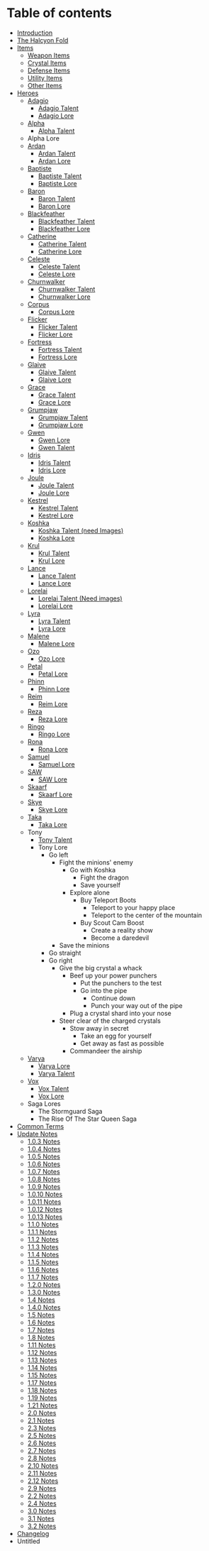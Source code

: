 # Table of contents

* [Introduction](README.md)
* [The Halcyon Fold](the-halcyon-fold.md)
* [Items](items/README.md)
  * [Weapon Items](items/weapon-items.md)
  * [Crystal Items](items/crystal-items.md)
  * [Defense Items](items/defense-items.md)
  * [Utility Items](items/utility-items.md)
  * [Other Items](items/other-items.md)
* [Heroes](heroes/README.md)
  * [Adagio](heroes/adagio/README.md)
    * [Adagio Talent](heroes/adagio/adagio-talent.md)
    * [Adagio Lore](heroes/adagio/adagio-lore.md)
  * [Alpha](heroes/alpha/README.md)
    * [Alpha Talent](heroes/alpha/alpha-talent.md)
  * Alpha Lore
  * [Ardan](heroes/ardan/README.md)
    * [Ardan Talent](heroes/ardan/ardan-talent.md)
    * [Ardan Lore](heroes/ardan/ardan-lore.md)
  * [Baptiste](heroes/baptiste/README.md)
    * [Baptiste Talent](heroes/baptiste/baptiste-talent.md)
    * [Baptiste Lore](heroes/baptiste/baptiste-lore.md)
  * [Baron](heroes/baron/README.md)
    * [Baron Talent](heroes/baron/baron-talent.md)
    * [Baron Lore](heroes/baron/baron-lore.md)
  * [Blackfeather](heroes/blackfeather/README.md)
    * [Blackfeather Talent](heroes/blackfeather/blackfeather-talent.md)
    * [Blackfeather Lore](heroes/blackfeather/blackfeather-lore.md)
  * [Catherine](heroes/catherine/README.md)
    * [Catherine Talent](heroes/catherine/catherine-talent.md)
    * [Catherine Lore](heroes/catherine/catherine-lore.md)
  * [Celeste](heroes/celeste/README.md)
    * [Celeste Talent](heroes/celeste/celeste-talent.md)
    * [Celeste Lore](heroes/celeste/celeste-lore.md)
  * [Churnwalker](heroes/churnwalker/README.md)
    * [Churnwalker Talent](heroes/churnwalker/churnwalker-talent.md)
    * [Churnwalker Lore](heroes/churnwalker/churnwalker-lore.md)
  * [Corpus](heroes/corpus/README.md)
    * [Corpus Lore](heroes/corpus/corpus-lore.md)
  * [Flicker](heroes/flicker/README.md)
    * [Flicker Talent](heroes/flicker/flicker-talent.md)
    * [Flicker Lore](heroes/flicker/flicker-lore.md)
  * [Fortress](heroes/fortress/README.md)
    * [Fortress Talent](heroes/fortress/fortress-talent.md)
    * [Fortress Lore](heroes/fortress/fortress-lore.md)
  * [Glaive](heroes/glaive/README.md)
    * [Glaive Talent](heroes/glaive/glaive-talent.md)
    * [Glaive Lore](heroes/glaive/glaive-lore.md)
  * [Grace](heroes/grace/README.md)
    * [Grace Talent](heroes/grace/grace-talent.md)
    * [Grace Lore](heroes/grace/grace-lore.md)
  * [Grumpjaw](heroes/grumpjaw/README.md)
    * [Grumpjaw Talent](heroes/grumpjaw/grumpjaw-talent.md)
    * [Grumpjaw Lore](heroes/grumpjaw/grumpjaw-lore.md)
  * [Gwen](heroes/gwen/README.md)
    * [Gwen Lore](heroes/gwen/gwen-lore.md)
    * [Gwen Talent](heroes/gwen/gwen-talent.md)
  * [Idris](heroes/idris/README.md)
    * [Idris Talent](heroes/idris/idris-talent.md)
    * [Idris Lore](heroes/idris/idris-lore.md)
  * [Joule](heroes/joule/README.md)
    * [Joule Talent](heroes/joule/joule-talent.md)
    * [Joule Lore](heroes/joule/joule-lore.md)
  * [Kestrel](heroes/kestrel/README.md)
    * [Kestrel Talent](heroes/kestrel/kestrel-talent.md)
    * [Kestrel Lore](heroes/kestrel/kestrel-lore.md)
  * [Koshka](heroes/koshka/README.md)
    * [Koshka Talent \(need Images\)](heroes/koshka/koshka-talent-need-images.md)
    * [Koshka Lore](heroes/koshka/koshka-lore.md)
  * [Krul](heroes/krul/README.md)
    * [Krul Talent](heroes/krul/krul-talent.md)
    * [Krul Lore](heroes/krul/krul-lore.md)
  * [Lance](heroes/lance/README.md)
    * [Lance Talent](heroes/lance/lance-talent.md)
    * [Lance Lore](heroes/lance/lance-lore.md)
  * [Lorelai](heroes/lorelai/README.md)
    * [Lorelai Talent \(Need images\)](heroes/lorelai/lorelai-talent-need-images.md)
    * [Lorelai Lore](heroes/lorelai/lorelai-lore.md)
  * [Lyra](heroes/lyra/README.md)
    * [Lyra Talent](heroes/lyra/lyra-talent.md)
    * [Lyra Lore](heroes/lyra/lyra-lore.md)
  * [Malene](heroes/malene/README.md)
    * [Malene Lore](heroes/malene/malene-lore.md)
  * [Ozo](heroes/ozo/README.md)
    * [Ozo Lore](heroes/ozo/ozo-lore.md)
  * [Petal](heroes/petal/README.md)
    * [Petal Lore](heroes/petal/petal-lore.md)
  * [Phinn](heroes/phinn/README.md)
    * [Phinn Lore](heroes/phinn/phinn-lore.md)
  * [Reim](heroes/reim/README.md)
    * [Reim Lore](heroes/reim/reim-lore.md)
  * [Reza](heroes/reza/README.md)
    * [Reza Lore](heroes/reza/reza-lore.md)
  * [Ringo](heroes/ringo/README.md)
    * [Ringo Lore](heroes/ringo/ringo-lore.md)
  * [Rona](heroes/rona/README.md)
    * [Rona Lore](heroes/rona/rona-lore.md)
  * [Samuel](heroes/samuel/README.md)
    * [Samuel Lore](heroes/samuel/samuel-lore.md)
  * [SAW](heroes/saw/README.md)
    * [SAW Lore](heroes/saw/saw-lore.md)
  * [Skaarf](heroes/skaarf/README.md)
    * [Skaarf Lore](heroes/skaarf/skaarf-lore.md)
  * [Skye](heroes/skye/README.md)
    * [Skye Lore](heroes/skye/skye-lore.md)
  * [Taka](heroes/taka/README.md)
    * [Taka Lore](heroes/taka/taka-lore.md)
  * Tony
    * [Tony Talent](heroes/tony/tony-talent.md)
    * Tony Lore
      * Go left
        * Fight the minions' enemy
          * Go with Koshka
            * Fight the dragon
            * Save yourself
          * Explore alone
            * Buy Teleport Boots
              * Teleport to your happy place
              * Teleport to the center of the mountain
            * Buy Scout Cam Boost
              * Create a reality show
              * Become a daredevil
        * Save the minions
      * Go straight
      * Go right
        * Give the big crystal a whack
          * Beef up your power punchers
            * Put the punchers to the test
            * Go into the pipe
              * Continue down
              * Punch your way out of the pipe
          * Plug a crystal shard into your nose
        * Steer clear of the charged crystals
          * Stow away in secret
            * Take an egg for yourself
            * Get away as fast as possible
          * Commandeer the airship
  * [Varya](heroes/varya/README.md)
    * [Varya Lore](heroes/varya/varya-lore.md)
    * [Varya Talent](heroes/varya/varya-talent.md)
  * [Vox](heroes/vox/README.md)
    * [Vox Talent](heroes/vox/vox-talent.md)
    * [Vox Lore](heroes/vox/vox-lore.md)
  * Saga Lores
    * The Stormguard Saga
    * The Rise Of The Star Queen Saga
* [Common Terms](common-terms.md)
* [Update Notes](update-notes/README.md)
  * [1.0.3 Notes](update-notes/1.0.3-notes.md)
  * [1.0.4 Notes](update-notes/1.0.4-notes.md)
  * [1.0.5 Notes](update-notes/1.0.5-notes.md)
  * [1.0.6 Notes](update-notes/1.0.6-notes.md)
  * [1.0.7 Notes](update-notes/1.0.7-notes.md)
  * [1.0.8 Notes](update-notes/1.0.8-notes.md)
  * [1.0.9 Notes](update-notes/1.0.9-notes.md)
  * [1.0.10 Notes](update-notes/1.0.10-notes.md)
  * [1.0.11 Notes](update-notes/1.0.11-notes.md)
  * [1.0.12 Notes](update-notes/1.0.12-notes.md)
  * [1.0.13 Notes](update-notes/1.0.13-notes.md)
  * [1.1.0 Notes](update-notes/1.1.0-notes.md)
  * [1.1.1 Notes](update-notes/1.1.1-notes.md)
  * [1.1.2 Notes](update-notes/1.1.2-notes.md)
  * [1.1.3 Notes](update-notes/1.1.3-notes.md)
  * [1.1.4 Notes](update-notes/1.1.4-notes.md)
  * [1.1.5 Notes](update-notes/1.1.5-notes.md)
  * [1.1.6 Notes](update-notes/1.1.6-notes.md)
  * [1.1.7 Notes](update-notes/1.1.7-notes.md)
  * [1.2.0 Notes](update-notes/1.2.0-notes.md)
  * [1.3.0 Notes](update-notes/1.3.0-notes.md)
  * [1.4 Notes](update-notes/1.4-notes.md)
  * [1.4.0 Notes](update-notes/1.4.0-notes.md)
  * [1.5 Notes](update-notes/1.5-notes.md)
  * [1.6 Notes](update-notes/1.6-notes.md)
  * [1.7 Notes](update-notes/1.7-notes.md)
  * [1.8 Notes](update-notes/1.8-notes.md)
  * [1.11 Notes](update-notes/1.11-notes.md)
  * [1.12 Notes](update-notes/1.12-notes.md)
  * [1.13 Notes](update-notes/1.13-notes.md)
  * [1.14 Notes](update-notes/1.14-notes.md)
  * [1.15 Notes](update-notes/1.15-notes.md)
  * [1.17 Notes](update-notes/1.17-notes.md)
  * [1.18 Notes](update-notes/1.18-notes.md)
  * [1.19 Notes](update-notes/1.19-notes.md)
  * [1.21 Notes](update-notes/1.21-notes.md)
  * [2.0 Notes](update-notes/2.0-notes.md)
  * [2.1 Notes](update-notes/2.1-notes.md)
  * [2.3 Notes](update-notes/2.3-notes.md)
  * [2.5 Notes](update-notes/2.5-notes.md)
  * [2.6 Notes](update-notes/2.6-notes.md)
  * [2.7 Notes](update-notes/2.7-notes.md)
  * [2.8 Notes](update-notes/2.8-notes.md)
  * [2.10 Notes](update-notes/2.10-notes.md)
  * [2.11 Notes](update-notes/2.11-notes.md)
  * [2.12 Notes](update-notes/2.12-notes.md)
  * [2.9 Notes](update-notes/2.9-notes.md)
  * [2.2 Notes](update-notes/2.2-notes.md)
  * [2.4 Notes](update-notes/2.4-notes.md)
  * [3.0 Notes](update-notes/3.0-notes.md)
  * [3.1 Notes](update-notes/3.1-notes.md)
  * [3.2 Notes](update-notes/3.2-notes.md)
* [Changelog](changelog.md)
* Untitled

